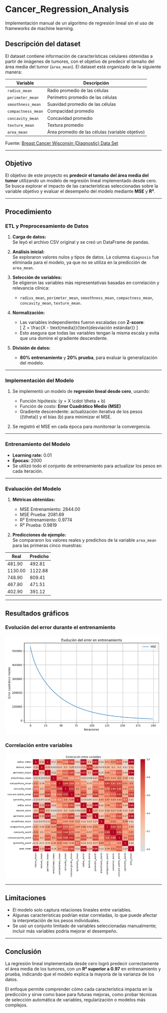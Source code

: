 
# Cancer_Regression_Analysis

Implementación manual de un algoritmo de regresión lineal sin el uso de frameworks de machine learning.  

## Descripción del dataset

El dataset contiene información de características celulares obtenidas a partir de imágenes de tumores, con el objetivo de predecir el tamaño del área media del tumor (`area_mean`). El dataset está organizado de la siguiente manera:

| Variable                  | Descripción |
|----------------------------|-------------|
| `radius_mean`              | Radio promedio de las células |
| `perimeter_mean`           | Perímetro promedio de las células |
| `smoothness_mean`          | Suavidad promedio de las células |
| `compactness_mean`         | Compacidad promedio |
| `concavity_mean`           | Concavidad promedio |
| `texture_mean`             | Textura promedio |
| `area_mean`                | Área promedio de las células (variable objetivo) |

Fuente: [Breast Cancer Wisconsin (Diagnostic) Data Set](https://www.kaggle.com/datasets/uciml/breast-cancer-wisconsin-data)

---

## Objetivo

El objetivo de este proyecto es **predecir el tamaño del área media del tumor** utilizando un modelo de regresión lineal implementado desde cero. Se busca explorar el impacto de las características seleccionadas sobre la variable objetivo y evaluar el desempeño del modelo mediante **MSE** y **R²**.

---

## Procedimiento

### ETL y Preprocesamiento de Datos

1. **Carga de datos:**  
   Se leyó el archivo CSV original y se creó un DataFrame de pandas.

2. **Análisis inicial:**  
   Se exploraron valores nulos y tipos de datos. La columna `diagnosis` fue eliminada para el modelo, ya que no se utiliza en la predicción de `area_mean`.

3. **Selección de variables:**  
   Se eligieron las variables más representativas basadas en correlación y relevancia clínica:  
   - `radius_mean`, `perimeter_mean`, `smoothness_mean`, `compactness_mean`, `concavity_mean`, `texture_mean`.

4. **Normalización:**  
   - Las variables independientes fueron escaladas con **Z-score**:  
     \[
     Z = \frac{X - \text{media}}{\text{desviación estándar}}
     \]  
   - Esto asegura que todas las variables tengan la misma escala y evita que una domine el gradiente descendente.

5. **División de datos:**  
   - **80% entrenamiento** y **20% prueba**, para evaluar la generalización del modelo.

---

### Implementación del Modelo

1. Se implementó un modelo de **regresión lineal desde cero**, usando:  
   - Función hipótesis: \(y = X \cdot \theta + b\)  
   - Función de costo: **Error Cuadrático Medio (MSE)**  
   - Gradiente descendente: actualización iterativa de los pesos (\(\theta\)) y el bias (b) para minimizar el MSE.  

2. Se registró el MSE en cada época para monitorear la convergencia.

---

### Entrenamiento del Modelo

- **Learning rate:** 0.01  
- **Épocas:** 2000  
- Se utilizó todo el conjunto de entrenamiento para actualizar los pesos en cada iteración.

---

### Evaluación del Modelo

1. **Métricas obtenidas:**
   - MSE Entrenamiento: 2844.00  
   - MSE Prueba: 2081.69  
   - R² Entrenamiento: 0.9774  
   - R² Prueba: 0.9819

2. **Predicciones de ejemplo:**  
   Se compararon los valores reales y predichos de la variable `area_mean` para las primeras cinco muestras:

| Real  | Predicho |
|-------|----------|
| 481.90 | 492.81  |
| 1130.00 | 1122.88 |
| 748.90 | 809.41  |
| 467.80 | 471.51  |
| 402.90 | 391.12  |

---

## Resultados gráficos

### Evolución del error durante el entrenamiento
![Evolución MSE](grafica_mse.png)

### Correlación entre variables
![Correlación](grafica_correlacion.png)

---

## Limitaciones

- El modelo solo captura relaciones lineales entre variables.  
- Algunas características podrían estar correladas, lo que puede afectar la interpretación de los pesos individuales.  
- Se usó un conjunto limitado de variables seleccionadas manualmente; incluir más variables podría mejorar el desempeño.  

---

## Conclusión

La regresión lineal implementada desde cero logró predecir correctamente el área media de los tumores, con un **R² superior a 0.97** en entrenamiento y prueba, indicando que el modelo explica la mayoría de la varianza de los datos.  

El enfoque permite comprender cómo cada característica impacta en la predicción y sirve como base para futuras mejoras, como probar técnicas de selección automática de variables, regularización o modelos más complejos.

